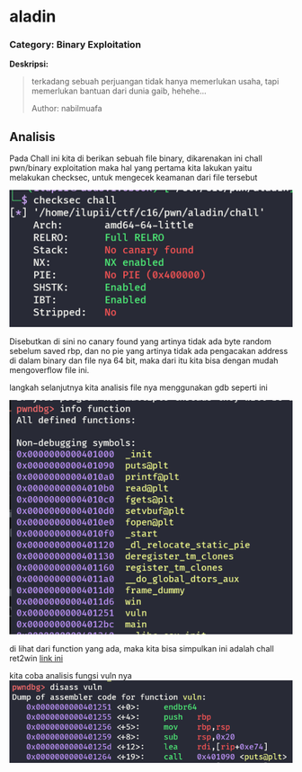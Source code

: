 # aladin
### Category: Binary Exploitation

**Deskripsi:**
>terkadang sebuah perjuangan tidak hanya memerlukan usaha, tapi memerlukan bantuan dari dunia gaib, hehehe...
>
>Author: nabilmuafa

## Analisis
Pada Chall ini kita di berikan sebuah file binary, dikarenakan ini chall pwn/binary exploitation maka hal yang pertama kita lakukan yaitu 
melakukan checksec, untuk mengecek keamanan dari file tersebut

![Preview](images/1.png)

Disebutkan di sini no canary found yang artinya tidak ada byte random sebelum saved rbp, dan no pie yang artinya tidak ada pengacakan address
di dalam binary dan file nya 64 bit, maka dari itu kita bisa dengan mudah mengoverflow file ini.

langkah selanjutnya kita analisis file nya menggunakan gdb seperti ini

![Preview](images/2.png)

di lihat dari function yang ada, maka kita bisa simpulkan ini adalah chall ret2win
[link ini](https://book.hacktricks.xyz/binary-exploitation/stack-overflow/ret2win)

kita coba analisis fungsi vuln nya
![Preview](images/3.png)
